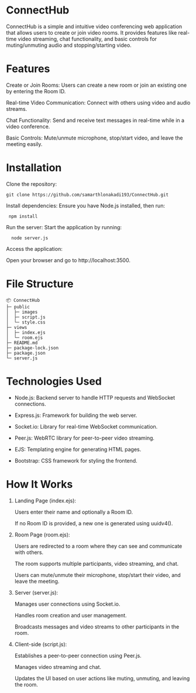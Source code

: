 # ConnectHub
  ConnectHub is a simple and intuitive video conferencing web application that allows users to create or join video rooms. It 
  provides features like real-time video streaming, chat functionality, and basic controls for muting/unmuting audio and 
  stopping/starting video.

# Features
  Create or Join Rooms: Users can create a new room or join an existing one by entering the Room ID.
  
  Real-time Video Communication: Connect with others using video and audio streams.
  
  Chat Functionality: Send and receive text messages in real-time while in a video conference.
  
  Basic Controls: Mute/unmute microphone, stop/start video, and leave the meeting easily.

# Installation
 Clone the repository:
 
    git clone https://github.com/samarthlonakadi193/ConnectHub.git
 Install dependencies:
  Ensure you have Node.js installed, then run:      
  
     npm install
 
 Run the server:
    Start the application by running:
    
      node server.js
 Access the application:

 Open your browser and go to http://localhost:3500.

# File Structure
    📦 ConnectHub
    ├─ public
    │  ├─ images
    │  ├─ script.js
    │  └─ style.css
    ├─ views
    │  ├─ index.ejs
    │  └─ room.ejs
    ├─ README.md
    ├─ package-lock.json
    ├─ package.json
    └─ server.js
# Technologies Used
  - Node.js: Backend server to handle HTTP requests and WebSocket connections.
  
  - Express.js: Framework for building the web server.

  - Socket.io: Library for real-time WebSocket communication.
  
  - Peer.js: WebRTC library for peer-to-peer video streaming.
  
  - EJS: Templating engine for generating HTML pages.
  
  - Bootstrap: CSS framework for styling the frontend.

# How It Works
  1) Landing Page (index.ejs):
  
      Users enter their name and optionally a Room ID.
    
      If no Room ID is provided, a new one is generated using uuidv4().
  
  2) Room Page (room.ejs):
  
      Users are redirected to a room where they can see and communicate with others.
      
      The room supports multiple participants, video streaming, and chat.
      
      Users can mute/unmute their microphone, stop/start their video, and leave the meeting.
  
  3) Server (server.js):
      
      Manages user connections using Socket.io.
      
      Handles room creation and user management.
      
      Broadcasts messages and video streams to other participants in the room.
  
  4) Client-side (script.js):
  
      Establishes a peer-to-peer connection using Peer.js.
    
      Manages video streaming and chat.
    
      Updates the UI based on user actions like muting, unmuting, and leaving the room.

